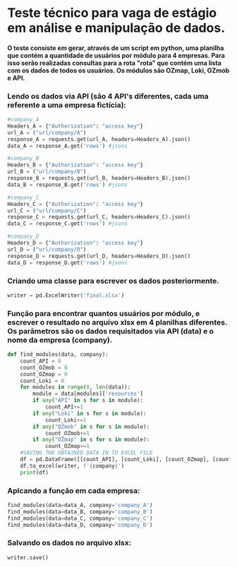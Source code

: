 # Teste técnico para vaga de estágio em análise e manipulação de dados.
#### O teste consiste em gerar, através de um script em python, uma planilha que contém a quantidade de usuários por módulo para 4 empresas. Para isso serão realizadas consultas para a rota "rota" que contém uma lista com os dados de todos os usuários. Os módulos são OZmap, Loki, OZmob e API.

### Lendo os dados via API (são 4 API's diferentes, cada uma referente a uma empresa fictícia):
```python
#company_A
Headers_A = {"Authorization": "access key"}
url_A = ("url/company/A")
response_A = requests.get(url_A, headers=Headers_A).json()
data_A = response_A.get('rows') #jsons 
```
```python
#company_B
Headers_B = {"Authorization": "access key"}
url_B = ("url/company/B")
response_B = requests.get(url_B, headers=Headers_B).json()
data_B = response_B.get('rows') #jsons
```
```python
#company_C
Headers_C = {"Authorization": "access key"}
url_C = ("url/company/C")
response_C = requests.get(url_C, headers=Headers_C).json()
data_C = response_C.get('rows') #jsons

```
```python
#company_D
Headers_D = {"Authorization": "access key"}
url_D = ("url/company/D")
response_D = requests.get(url_D, headers=Headers_D).json()
data_D = response_D.get('rows') #jsons
```

### Criando uma classe para escrever os dados posteriormente.
```python
writer = pd.ExcelWriter('final.xlsx')
```
### Função para encontrar quantos usuários por módulo, e escrever o resultado no arquivo xlsx em 4 planilhas diferentes. Os parâmetros são os dados requisitados via API (data) e o nome da empresa (company).

```python
def find_modules(data, company):
    count_API = 0
    count_OZmob = 0
    count_OZmap = 0
    count_Loki = 0
    for modules in range(0, len(data)):
        module = data[modules]['resources']
        if any("API" in s for s in module):
            count_API+=1
        if any("Loki" in s for s in module):
            count_Loki+=1
        if any("OZmob" in s for s in module):
            count_OZmob+=1
        if any("OZmap" in s for s in module):
            count_OZmap+=1
    #SAVING THE OBTAINED DATA IN TO EXCEL FILE
    df = pd.DataFrame([[count_API], [count_Loki], [count_OZmap], [count_OZmob]], index = ['API', 'LOKI', 'OZMAP', 'OZMOB'], columns = ['users'])
    df.to_excel(writer, f'{company}')
    print(df)

```
### Aplcando a função em cada empresa:
```python
find_modules(data=data_A, company='company_A')
find_modules(data=data_B, company='company_B')
find_modules(data=data_C, company='company_C')
find_modules(data=data_D, company='company_D')
```
### Salvando os dados no arquivo xlsx:
```python
writer.save() 
```
